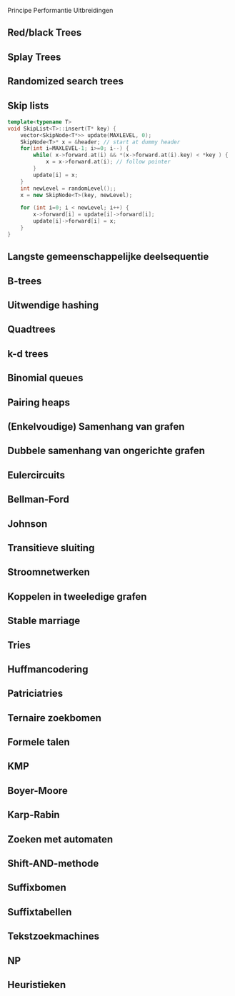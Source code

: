 
Principe
Performantie
Uitbreidingen


## Red/black Trees



## Splay Trees


## Randomized search trees


## Skip lists


```cpp
template<typename T>
void SkipList<T>::insert(T* key) {
	vector<SkipNode<T*>> update(MAXLEVEL, 0);
	SkipNode<T>* x = &header; // start at dummy header
	for(int i=MAXLEVEL-1; i>=0; i--) {
		while( x->forward.at(i) && *(x->forward.at(i).key) < *key ) {
			x = x->forward.at(i); // follow pointer
		}
		update[i] = x; 
	}
	int newLevel = randomLevel();;
	x = new SkipNode<T>(key, newLevel);

	for (int i=0; i < newLevel; i++) {
		x->forward[i] = update[i]->forward[i];
		update[i]->forward[i] = x;
	}
}

```


## Langste gemeenschappelijke deelsequentie

## B-trees

## Uitwendige hashing

## Quadtrees

## k-d trees

## Binomial queues

## Pairing heaps

## (Enkelvoudige) Samenhang van grafen

## Dubbele samenhang van ongerichte grafen

## Eulercircuits

## Bellman-Ford

## Johnson

## Transitieve sluiting

## Stroomnetwerken

## Koppelen in tweeledige grafen

## Stable marriage

## Tries

## Huffmancodering

## Patriciatries

## Ternaire zoekbomen

## Formele talen

## KMP

## Boyer-Moore

## Karp-Rabin

## Zoeken met automaten

## Shift-AND-methode

## Suffixbomen

## Suffixtabellen

## Tekstzoekmachines

## NP

## Heuristieken